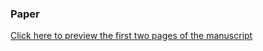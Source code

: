### Paper
[Click here to preview the first two pages of the manuscript](On_Ambiguity_in_6-DoF_Magnetic_Estimation_The_first_two_pages.pdf)
